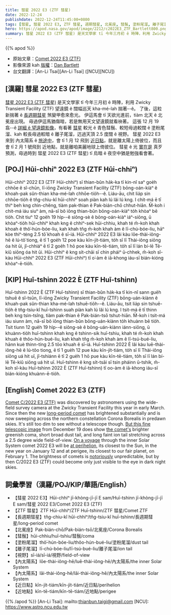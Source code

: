 ```yaml
---
title: 彗星 2022 E3 (ZTF 彗星)
date: 2022-12-24
publishdate: 2022-12-24T11:45:00+0800
tags: [彗星, 彗星 2022 E3, ZTF 彗星, 週期彗星, 北冕座, 彗鬚, 塗粉尾溜, 離子尾溜, 視野, 內太陽系, 近日點, 近地點]
hero: https://apod.nasa.gov/apod/image/2212/c2022E3_ZTF_Bartlett800.png
summary: 彗星 2022 E3 (ZTF 彗星) 是天文學家 tī 今年三月初 ê 時陣，利用 Zwicky Transient Facility (ZTF) 望遠鏡 ê 闊幅巡天 kha-mé-lah 揣著--ê。
---
```


{{% apod %}}

- 原始文章：[Comet 2022 E3 (ZTF)](https://apod.nasa.gov/apod/ap221224.html)
- 影像來源 kah [版權][copyright]：[Dan Bartlett](https://www.astrobin.com/users/h2ologg/)
- 台文翻譯：[An-Li Tsai][An-Li Tsai] ([NCU][NCU])

## [漢羅] 彗星 2022 E3 (ZTF 彗星)
[彗星 2022 E3 (ZTF 彗星)][Comet C/2022 E3 (ZTF)] 是天文學家 tī 今年三月初 ê 時陣，利用 Zwicky Transient Facility (ZTF) 望遠鏡 ê 闊幅巡天 kha-mé-lah 揣著--ê。
了後，這粒新揣著 ê [長週期彗星][long-period comet] 煞變甲愈來愈光。
伊這馬會 tī 天欲光進前，tiàm 北天 ê 北冕座出現。
毋過伊這馬猶傷暗，若是無用天文望遠鏡就看袂著。
這張 12 月 19 翕--ê [詳細 ê 望遠鏡影像][But this fine telescopic image]，有看著 [彗星][the comet's] 較光 ê 青色彗鬚、較短毋過較闊 ê 塗粉尾溜、kah 較長毋過較暗 ê 離子尾溜，迒過天頂 2.5 度闊 ê 視野。
彗星 2022 E3 來到 內太陽系 ê [旅途中][On a voyage]，會 tī 1 月 12 飛到 [近日點][at perihelion]，就是離太陽上倚彼位，而且會 tī 2 月 1 號飛到 近地點，就是離咱美麗地球上倚彼位。
彗星 ê 光 [實在是][notoriously] 真歹預測，毋過時到 彗星 2022 E3 (ZTF 彗星) tī 烏暗 ê 夜空中猶是勉強看會著。


## [POJ] Hūi-chhiⁿ 2022 E3 (ZTF Hūi-chhiⁿ)
Hūi-chhiⁿ 2022 E3 (ZTF Hūi-chhiⁿ) sī thian-bûn ha̍k-ka tī kin-nî saⁿ goe̍h chhōe ê sî-chūn, lī-iōng Zwicky Transient Facility (ZTF) bōng-oán-kiàⁿ ê khoah-pak sûn-thian kha-mé-lah chhōe-tio̍h--ê.
Liáu-āu, chit lia̍p sin chhōe-tio̍h ê tn̂g-chiu-kî hūi-chhiⁿ soah piàn kah lú lâi lú kng.
I chit-má ē tī thiⁿ beh kng chìn-chêng, tiàm pak-thian ê Pak-bián-chō chhut-hiān.
M̄-koh i chit-má iáu siuⁿ àm, nā-sī bô iōng thian-bûn bōng-oán-kiàⁿ to̍h khòaⁿ bē tio̍h.
Chit tiuⁿ 12 goe̍h 19 hi̍p--ê siông-sè ê bōng-oán-kiàⁿ iáⁿ-siōng, ū khòaⁿ-tio̍h hūi-chhiⁿ khah kng ê chhiⁿ-sek hūi-chhiu, khah té m̄-koh khah khoah ê thô͘-hún-bóe-liu, kah khah tn̂g m̄-koh khah àm ê lī-chú-bóe-liu, hāⁿ kòe thiⁿ-téng 2.5 tō͘ khoah ê sī-iá.
Hūi-chhiⁿ 2022 E3 lâi kàu lōe-thài-iông-hē ê lú-tô͘ tiong, ē tī 1 goe̍h 12 poe kàu kīn-ji̍t-tiám, to̍h sī lī Thài-iông siōng óa hit ūi, jî-chhiáⁿ ē tī 2 goe̍h 1 hō poe kàu kīn-tē-tiám, to̍h sī lī lán bí-lē Tē-kiû siōng óa hit ūi.
Hūi-chhiⁿ ê kng si̍t-chāi sī chin pháiⁿ ū-chhek, m̄-koh sî-kàu Hūi-chhiⁿ 2022 E3 (ZTF Hūi-chhiⁿ) tī o͘-àm ê iā-khong iáu-sī bián-kióng khòaⁿ-ē-tio̍h.


## [KIP] Huī-tshinn 2022 È (ZTF Huī-tshinn)
Huī-tshinn 2022 È (ZTF Huī-tshinn) sī thian-bûn ha̍k-ka tī kin-nî sann gue̍h tshuē ê sî-tsūn, lī-iōng Zwicky Transient Facility (ZTF) bōng-uán-kiànn ê khuah-pak sûn-thian kha-mé-lah tshuē-tio̍h--ê.
Liáu-āu, tsit lia̍p sin tshuē-tio̍h ê tn̂g-tsiu-kî huī-tshinn suah piàn kah lú lâi lú kng.
I tsit-má ē tī thinn beh kng tsìn-tsîng, tiàm pak-thian ê Pak-bián-tsō tshut-hiān.
M̄-koh i tsit-má iáu siunn àm, nā-sī bô iōng thian-bûn bōng-uán-kiànn to̍h khuànn bē tio̍h.
Tsit tiunn 12 gue̍h 19 hi̍p--ê siông-sè ê bōng-uán-kiànn iánn-siōng, ū khuànn-tio̍h huī-tshinn khah kng ê tshinn-sik huī-tshiu, khah té m̄-koh khah khuah ê thôo-hún-bué-liu, kah khah tn̂g m̄-koh khah àm ê lī-tsú-bué-liu, hānn kuè thinn-tíng 2.5 tōo khuah ê sī-iá.
Huī-tshinn 2022 È lâi kàu luē-thài-iông-hē ê lú-tôo tiong, ē tī 1 gue̍h 12 pue kàu kīn-ji̍t-tiám, to̍h sī lī Thài-iông siōng uá hit uī, jî-tshiánn ē tī 2 gue̍h 1 hō pue kàu kīn-tē-tiám, to̍h sī lī lán bí-lē Tē-kiû siōng uá hit uī.
Huī-tshinn ê kng si̍t-tsāi sī tsin pháinn ū-tshik, m̄-koh sî-kàu Huī-tshinn 2022 È (ZTF Huī-tshinn) tī oo-àm ê iā-khong iáu-sī bián-kióng khuànn-ē-tio̍h.

## [English] Comet 2022 E3 (ZTF)

[Comet C/2022 E3 (ZTF)][Comet C/2022 E3 (ZTF)] was discovered by astronomers using the wide-field survey camera at the Zwicky Transient Facility this year in early March.
Since then the new [long-period comet][long-period comet] has brightened substantially and is now sweeping across the northern constellation Corona Borealis in predawn skies.
It's still too dim to see without a telescope though.
[But this fine telescopic image][But this fine telescopic image] from December 19 does show [the comet's][the comet's] brighter greenish coma, short broad dust tail, and long faint ion tail stretching across a 2.5 degree wide field-of-view.
[On a voyage][On a voyage] through the inner Solar System comet 2022 E3 will be [at perihelion][at perihelion], its closest to the Sun, in the new year on January 12 and at perigee, its closest to our fair planet, on February 1.
The brightness of comets is [notoriously][notoriously] unpredictable, but by then C/2022 E3 (ZTF) could become only just visible to the eye in dark night skies.

## 詞彙學習（漢羅/POJ/KIP/華語/English）
- 【彗星 2022 E3】Hūi-chhiⁿ jī-khòng-jī-jī E sam/Huī-tshinn jī-khòng-jī-jī E sam/彗星 2022 E3/Comet 2022 E3 (ZTF)
- 【ZTF 彗星】ZTF Hūi-chhiⁿ/ZTF Huī-tshinn/ZTF 彗星/Comet ZTF
- 【長週期彗星】tn̂g-chiu-kî hūi-chhiⁿ/tn̂g-tsiu-kî huī-tshinn/長週期彗星/long-period comet
- 【北冕座】Pak-bián-chō/Pak-bián-tsō/北冕座/Corona Borealis
- 【彗鬚】hūi-chhiu/huī-tshiu/彗鬚/coma
- 【塗粉尾溜】thô͘-hún-bóe-liu/thôo-hún-bué-liu/塗粉尾溜/dust tail
- 【離子尾溜】lī-chú-bóe-liu/lī-tsú-bué-liu/離子尾溜/ion tail
- 【視野】sī-iá/sī-iá/視野/field-of-view
- 【內太陽系】lōe-thài-iông-hē/luē-thài-iông-hē/內太陽系/the inner Solar System
- 【內太陽系】lāi-thài-iông-hē/lāi-thài-iông-hē/內太陽系/the inner Solar System
- 【近日點】kīn-ji̍t-tiám/kīn-ji̍t-tiám/近日點/perihelion
- 【近地點】kīn-tē-tiám/kīn-tē-tiám/近地點/perigee


{{% /apod %}}
[An-Li Tsai]: mailto:thianbun.taigi@gmail.com
[NCU]: https://www.astro.ncu.edu.tw

[copyright]: https://apod.nasa.gov/apod/fap/lib/about_apod.html#srapply
[License]: https://creativecommons.org/licenses/by/2.0/


[Comet C/2022 E3 (ZTF)]:https://earthsky.org/astronomy-essentials/new-comet-might-get-bright-enough-for-binoculars/
[long-period comet]:https://solarsystem.nasa.gov/solar-system/oort-cloud/overview/
[But this fine telescopic image]:https://www.astrobin.com/57vepp/B/
[the comet's]:https://solarsystem.nasa.gov/asteroids-comets-and-meteors/comets/in-depth/
[On a voyage]:https://theskylive.com/c2022e3-info
[at perihelion]:https://in-the-sky.org/news.php?id=20230112_19_100
[notoriously]:https://i.redd.it/q065n6zy2r401.jpg

